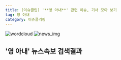 ```yaml
---
title: (이슈클립) '**영 아내**' 관련 이슈, 기사 모아 보기
tag: 영 아내
category: 이슈클리핑
---
```

![wordcloud](https://s3.ap-northeast-2.amazonaws.com/lyrics101-wordcloud/2018-09-22-1537604254.png)
![news_img](https://user-images.githubusercontent.com/42597476/44507050-1206f400-a6e4-11e8-8d98-7ffbfebb353f.png)
## **'**영 아내**'** 뉴스속보 검색결과

